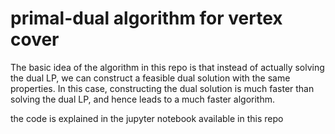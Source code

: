 # primal-dual algorithm for vertex cover

The basic idea of the algorithm in this repo is that instead of actually solving the dual LP, we can construct a feasible dual solution with the same properties. In this case, constructing the dual solution is much faster than solving the dual LP, and hence leads to a much faster algorithm.


the code is explained in the jupyter notebook available in this repo
